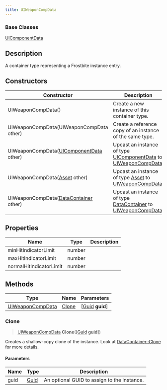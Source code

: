 ```yaml
---
title: UIWeaponCompData
---
```

### Base Classes

[UIComponentData](UIComponentData)

## Description

A container type representing a Frostbite instance entry.

## Constructors

| Constructor                                                                 | Description                                                                                                             |
| --------------------------------------------------------------------------- | ----------------------------------------------------------------------------------------------------------------------- |
| UIWeaponCompData()                                                          | Create a new instance of this container type.                                                                           |
| UIWeaponCompData(UIWeaponCompData other)                                    | Create a reference copy of an instance of the same type.                                                                |
| UIWeaponCompData([UIComponentData](UIComponentData) other)                  | Upcast an instance of type [UIComponentData](UIComponentData) to [UIWeaponCompData](UIWeaponCompData).                  |
| UIWeaponCompData([Asset](Asset) other)                                      | Upcast an instance of type [Asset](Asset) to [UIWeaponCompData](UIWeaponCompData).                                      |
| UIWeaponCompData([DataContainer](/vext/ref/shared/class/datacontainer) other) | Upcast an instance of type [DataContainer](/vext/ref/shared/class/datacontainer) to [UIWeaponCompData](UIWeaponCompData). |

## Properties

| Name                    | Type   | Description |
| ----------------------- | ------ | ----------- |
| minHitIndicatorLimit    | number |             |
| maxHitIndicatorLimit    | number |             |
| normalHitIndicatorLimit | number |             |

## Methods

| Type                                 | Name            | Parameters                                     |
| ------------------------------------ | --------------- | ---------------------------------------------- |
| [UIWeaponCompData](UIWeaponCompData) | [Clone](#clone) | \[[Guid](/vext/ref/shared/class/guid) **guid**\] |

### Clone

> [UIWeaponCompData](UIWeaponCompData) **Clone**(\[[Guid](/vext/ref/shared/class/guid) **guid**\])

Creates a shallow-copy clone of the instance. Look at [DataContainer::Clone](/vext/ref/shared/class/datacontainer#clone) for more details.

#### Parameters

| Name | Type         | Description                                 |
| ---- | ------------ | ------------------------------------------- |
| guid | [Guid](Guid) | An optional GUID to assign to the instance. |
